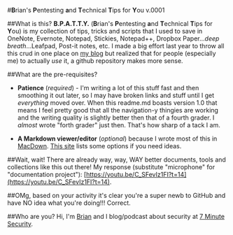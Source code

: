 #**B**rian's **P**entesting **a**nd **T**echnical **T**ips for **Y**ou v.0001

##What is this?
**B.P.A.T.T.Y.** (**B**rian's **P**entesting **a**nd **T**echnical **T**ips for **Y**ou) is my collection of tips, tricks and scripts that I used to save in OneNote, Evernote, Notepad, Stickies, Notepad++, Dropbox Paper...*deep breath*...Leafpad, Post-it notes, etc.  I made a big effort last year to throw all this crud in one place on [my blog](https://7ms.us/bpatty) but realized that for people (especially me) to actually *use* it, a github repository makes more sense.

##What are the pre-requisites?
* **Patience** (*required*) - I'm writing a lot of this stuff fast and then smoothing it out later, so I may have broken links and stuff until I get *everything* moved over.  When this readme.md boasts version 1.0 that means I feel pretty good that all the navigation-y thingies are working and the writing quality is slightly better then that of a fourth grader.  I *almost* wrote "forth grader" just then.  That's how sharp of a tack I am.

* **A Markdown viewer/editor** (*optional*) because I wrote most of this in [MacDown](http://macdown.uranusjr.com/).  [This site](https://www.maketecheasier.com/markdown-editors-linux/) lists some options if you need ideas.

##Wait, wait! There are already way, way, WAY better documents, tools and collections like this out there!
My response (substitute "microphone" for "documentation project"): [https://youtu.be/C_SFevIz1FI?t=14](https://youtu.be/C_SFevIz1FI?t=14).

##OMg, based on your activity it's clear you're a super newb to GitHub and have NO idea what you're doing!!!
Correct. 

##Who are you?
Hi, I'm [Brian](http://brianjohnson.tv) and I blog/podcast about security at [7 Minute Security](https://7ms.us).
